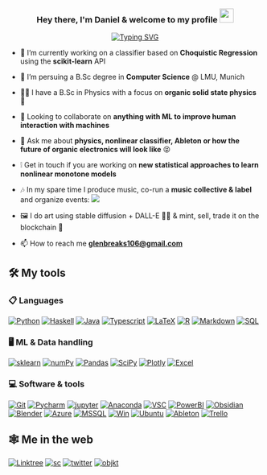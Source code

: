 <h3 align="center">
  Hey there, I'm Daniel & welcome to my profile
  <img src="https://media.giphy.com/media/hvRJCLFzcasrR4ia7z/giphy.gif" width="28">
</h3>
<p align="center"><a href="https://git.io/typing-svg"><img src="https://readme-typing-svg.demolab.com?font=Source+Code+Pro&pause=750&color=FFFF93&center=true&vCenter=true&width=435&lines=Always+eager+to+learn;Physicist+and+software+dev;weakness+for+ML%2C+music+%26+AI-art" alt="Typing SVG" /></a></p>

  
- 🔭 I’m currently working on a classifier based on **Choquistic Regression** using the **scikit-learn** API
  
- 🌱 I’m persuing a B.Sc degree in **Computer Science** @ LMU, Munich

- 🧑‍🔬 I have a B.Sc in Physics with a focus on **organic solid state physics** 🔮
  
- 👯 Looking to collaborate on **anything with ML to improve human interaction with machines**    
  
- 💬 Ask me about **physics, nonlinear classifier, Ableton or how the future of organic electronics will look like** 😝

- ❕ Get in touch if you are working on **new statistical approaches to learn nonlinear monotone models**

- 🎶 In my spare time I produce music, co-run a **music collective & label** and organize events: <a href="https://soundcloud.com/ghsttwn"><img src="https://img.shields.io/badge/SC-Ghosttown%20Sound-black?&style=social&logoColor=ffdf59"></a>

- 🖼️ I do art using stable diffusion + DALL-E 🧑‍🎨 & mint, sell, trade it on the blockchain 🔗
 
- 📫 How to reach me **glenbreaks106@gmail.com**

## 🛠️ My tools 

### 📋 Languages
<p>
<a href="https://github.com/glenbreaks"><img alt="Python" src="https://img.shields.io/badge/Python-14354C.svg?&style=for-the-badge&logo=python&logoColor=ffdf59"></a>
<a href="https://github.com/glenbreaks"><img alt="Haskell" src="https://img.shields.io/badge/Haskell-5e5086?style=for-the-badge&logo=haskell&logoColor=999999"></a>
<a href="https://github.com/glenbreaks"><img alt="Java" src="https://img.shields.io/badge/java-%23ED8B00.svg?style=for-the-badge&logo=java&logoColor=white"></a>
<a href="https://github.com/glenbreaks"><img alt="Typescript" src="https://img.shields.io/badge/typescript-%23007ACC.svg?style=for-the-badge&logo=typescript&logoColor=white"></a>
<a href="https://github.com/glenbreaks"><img alt="LaTeX" src="https://img.shields.io/badge/latex-%23008080.svg?style=for-the-badge&logo=latex&logoColor=white"></a>
<a href="https://github.com/glenbreaks"><img alt="R" src="https://img.shields.io/badge/r-%23276DC3.svg?style=for-the-badge&logo=r&logoColor=white"></a>
<a href="https://github.com/glenbreaks"><img alt="Markdown" src="https://img.shields.io/badge/markdown-%23000000.svg?style=for-the-badge&logo=markdown&logoColor=white"></a>
<a href="https://github.com/glenbreaks"><img alt="SQL" src="https://custom-icon-badges.herokuapp.com/badge/SQL-025E8C.svg?style=for-the-badge&logo=database&logoColor=white"></a>
</p>

### 🖥️ ML & Data handling
<p>
<a href="https://scikit-learn.org/"> <img alt="sklearn" src="https://img.shields.io/badge/scikit--learn-%23F7931E.svg?style=for-the-badge&logo=scikit-learn&logoColor=3499cd"></a>
<a href="https://github.com/glenbreaks"><img alt="numPy" src="https://img.shields.io/badge/numpy-%23013243.svg?style=for-the-badge&logo=numpy&logoColor=white"></a>
<a href="https://github.com/glenbreaks"><img alt="Pandas" src="https://img.shields.io/badge/pandas-%23150458.svg?style=for-the-badge&logo=pandas&logoColor=white"></a>
<a href="https://github.com/glenbreaks"><img alt="SciPy" src="https://img.shields.io/badge/SciPy-%230C55A5.svg?style=for-the-badge&logo=scipy&logoColor=%white"></a>
<a href="https://github.com/glenbreaks"><img alt="Plotly" src="https://img.shields.io/badge/Plotly-%233F4F75.svg?style=for-the-badge&logo=plotly&logoColor=white"></a>
<a href="https://github.com/glenbreaks"><img alt="Excel" src="https://img.shields.io/badge/Microsoft%20Excel-217346.svg?style=for-the-badge&logo=Microsoft-Excel&logoColor=white"></a>
</p>

### 💻 Software & tools
<p>
<a href="https://github.com/glenbreaks"><img alt="Git" src="https://img.shields.io/badge/git-%23F05033.svg?style=for-the-badge&logo=git&logoColor=white"></a>
<a href="https://github.com/glenbreaks"><img alt="Pycharm" src="https://img.shields.io/badge/pycharm-143?style=for-the-badge&logo=pycharm&logoColor=black&color=black&labelColor=green"></a>
<a href="https://github.com/glenbreaks"><img alt="jupyter" src="https://img.shields.io/badge/jupyter-%23FA0F00.svg?style=for-the-badge&logo=jupyter&logoColor=white"></a>
<a href="https://github.com/glenbreaks"><img alt="Anaconda" src="https://img.shields.io/badge/Anaconda-%2344A833.svg?style=for-the-badge&logo=anaconda&logoColor=white"></a>
<a href="https://github.com/glenbreaks"><img alt="VSC" src="https://img.shields.io/badge/Visual%20Studio%20Code-0078d7.svg?style=for-the-badge&logo=visual-studio-code&logoColor=white"></a>
<a href="https://github.com/glenbreaks"><img alt="PowerBI" src="https://img.shields.io/badge/power_bi-F2C811?style=for-the-badge&logo=powerbi&logoColor=black"></a>
<a href="https://github.com/glenbreaks"><img alt="Obsidian" src="https://img.shields.io/badge/Obsidian-483699.svg?style=for-the-badge&logo=Obsidian&logoColor=white"></a>
<a href="https://github.com/glenbreaks"><img alt="Blender" src="https://img.shields.io/badge/blender-%23F5792A.svg?style=for-the-badge&logo=blender&logoColor=white"></a>
<a href="https://github.com/glenbreaks"><img alt="Azure" src="https://img.shields.io/badge/Microsoft%20Azure-0078D4.svg?style=for-the-badge&logo=Microsoft-Azure&logoColor=white"></a>
<a href="https://github.com/glenbreaks"><img alt="MSSQL" src="https://img.shields.io/badge/Microsoft%20SQL%20Server-CC2927.svg?style=for-the-badge&logo=Microsoft-SQL-Server&logoColor=white"></a>
<a href="https://github.com/glenbreaks"><img alt="Win" src="https://img.shields.io/badge/Windows-0078D6?style=for-the-badge&logo=windows&logoColor=white"></a>
<a href="https://github.com/glenbreaks"><img alt="Ubuntu" src="https://img.shields.io/badge/Ubuntu-E95420?style=for-the-badge&logo=ubuntu&logoColor=white"></a>
<a href="https://github.com/glenbreaks"><img alt="Ableton" src="https://img.shields.io/badge/Ableton%20Live-000000.svg?style=for-the-badge&logo=Ableton-Live&logoColor=white"></a>
<a href="https://github.com/glenbreaks"><img alt="Trello" src="https://img.shields.io/badge/Trello-%23026AA7.svg?style=for-the-badge&logo=Trello&logoColor=white"></a>

</p>

## 🕸️ Me in the web
<p>
<a href="https://linktr.ee/glenscalai"><img alt="Linktree" src="https://img.shields.io/badge/Linktree-39E09B.svg?style=for-the-badge&logo=Linktree&logoColor=white"></a>
<a href="https://soundcloud.com/glenme"><img alt="sc" src="https://img.shields.io/badge/SoundCloud-FF3300.svg?style=for-the-badge&logo=SoundCloud&logoColor=white"></a>
<a href="https://twitter.com/glensnuub"><img alt="twitter" src="https://img.shields.io/badge/Twitter-1DA1F2.svg?style=for-the-badge&logo=Twitter&logoColor=white"></a>
<a href="https://objkt.com/profile/tz1KoGBvkWK6dZBxKEts1vd8vCP69vHjxe6n/activity"><img alt="objkt" src="https://img.shields.io/badge/-objkt-black?style=for-the-badge"></a>

</p>
